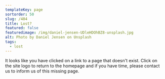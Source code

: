 ```yaml
---
templateKey: page
sortorder: 50
slug: /404
title: Lost?
featured: false
featuredimage: /img/daniel-jensen-UDleHDOhBZ8-unsplash.jpg
alt: Photo by Daniel Jensen on Unsplash
tags:
  - lost
---
```

It looks like you have clicked on a link to a page that doesn't exist. Click on the site logo to return to the homepage and if you have time, please contact us to inform us of this missing page. 

